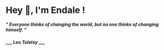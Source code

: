 <h1 title="head"> Hey 👋, I'm Endale !</h1>

**<h5><i>" Everyone thinks of changing the world, but no one thinks of changing himself. "</i></h5>**

*<b>___ Leo Tolstoy ___</b>*
